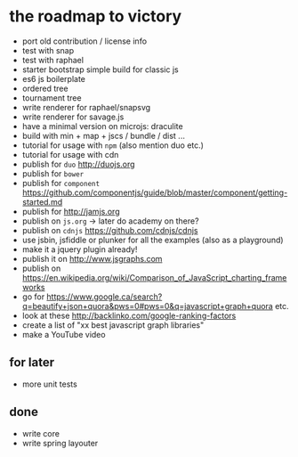 # the roadmap to victory

- port old contribution / license info
- test with snap
- test with raphael
- starter bootstrap simple build for classic js
- es6 js boilerplate
- ordered tree
- tournament tree
- write renderer for raphael/snapsvg
- write renderer for savage.js
- have a minimal version on microjs: draculite
- build with min + map + jscs / bundle / dist ...
- tutorial for usage with `npm` (also mention duo etc.)
- tutorial for usage with cdn
- publish for `duo` http://duojs.org
- publish for `bower`
- publish for `component` https://github.com/componentjs/guide/blob/master/component/getting-started.md
- publish for http://jamjs.org
- publish on `js.org` -> later do academy on there?
- publish on `cdnjs` https://github.com/cdnjs/cdnjs
- use jsbin, jsfiddle or plunker for all the examples (also as a playground)
- make it a jquery plugin already!
- publish it on http://www.jsgraphs.com
- publish on https://en.wikipedia.org/wiki/Comparison_of_JavaScript_charting_frameworks
- go for https://www.google.ca/search?q=beautify+json+quora&pws=0#pws=0&q=javascript+graph+quora etc.
- look at these http://backlinko.com/google-ranking-factors
- create a list of "xx best javascript graph libraries"
- make a YouTube video

## for later
- more unit tests

## done
- write core
- write spring layouter

